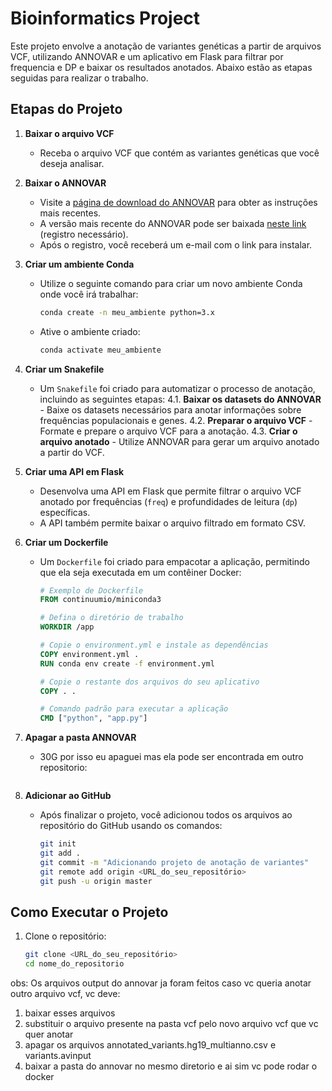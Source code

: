 # Bioinformatics Project

Este projeto envolve a anotação de variantes genéticas a partir de arquivos VCF, utilizando ANNOVAR e um aplicativo em Flask para filtrar por frequencia e DP e baixar os resultados anotados. Abaixo estão as etapas seguidas para realizar o trabalho. 

## Etapas do Projeto

1. **Baixar o arquivo VCF**
   - Receba o arquivo VCF que contém as variantes genéticas que você deseja analisar.

2. **Baixar o ANNOVAR**
   - Visite a [página de download do ANNOVAR](https://annovar.openbioinformatics.org/en/latest/user-guide/download/) para obter as instruções mais recentes.
   - A versão mais recente do ANNOVAR pode ser baixada [neste link](https://www.openbioinformatics.org/annovar/annovar_download_form.php) (registro necessário).
   - Após o registro, você receberá um e-mail com o link para instalar.

3. **Criar um ambiente Conda**
   - Utilize o seguinte comando para criar um novo ambiente Conda onde você irá trabalhar:
     ```bash
     conda create -n meu_ambiente python=3.x
     ```
   - Ative o ambiente criado:
     ```bash
     conda activate meu_ambiente
     ```

4. **Criar um Snakefile**
   - Um `Snakefile` foi criado para automatizar o processo de anotação, incluindo as seguintes etapas:
     4.1. **Baixar os datasets do ANNOVAR**
         - Baixe os datasets necessários para anotar informações sobre frequências populacionais e genes.
     4.2. **Preparar o arquivo VCF**
         - Formate e prepare o arquivo VCF para a anotação.
     4.3. **Criar o arquivo anotado**
         - Utilize ANNOVAR para gerar um arquivo anotado a partir do VCF.

5. **Criar uma API em Flask**
   - Desenvolva uma API em Flask que permite filtrar o arquivo VCF anotado por frequências (`freq`) e profundidades de leitura (`dp`) específicas.
   - A API também permite baixar o arquivo filtrado em formato CSV.

6. **Criar um Dockerfile**
   - Um `Dockerfile` foi criado para empacotar a aplicação, permitindo que ela seja executada em um contêiner Docker:
     ```dockerfile
     # Exemplo de Dockerfile
     FROM continuumio/miniconda3

     # Defina o diretório de trabalho
     WORKDIR /app

     # Copie o environment.yml e instale as dependências
     COPY environment.yml .
     RUN conda env create -f environment.yml

     # Copie o restante dos arquivos do seu aplicativo
     COPY . .

     # Comando padrão para executar a aplicação
     CMD ["python", "app.py"]
     ```
7. **Apagar a pasta ANNOVAR**
   - 30G por isso eu apaguei mas ela pode ser encontrada em outro repositorio:

     ```
8. **Adicionar ao GitHub**
   - Após finalizar o projeto, você adicionou todos os arquivos ao repositório do GitHub usando os comandos:
     ```bash
     git init
     git add .
     git commit -m "Adicionando projeto de anotação de variantes"
     git remote add origin <URL_do_seu_repositório>
     git push -u origin master
     ```

## Como Executar o Projeto

1. Clone o repositório:
   ```bash
   git clone <URL_do_seu_repositório>
   cd nome_do_repositorio

obs: Os arquivos output do annovar ja foram feitos caso vc queria anotar outro arquivo vcf, vc deve:
1. baixar esses arquivos
2. substituir o arquivo presente na pasta vcf pelo novo arquivo vcf que vc quer anotar
3. apagar os arquivos  annotated_variants.hg19_multianno.csv e variants.avinput
4. baixar a pasta do annovar no mesmo diretorio e ai sim vc pode rodar o docker 

